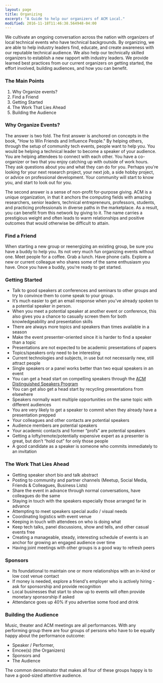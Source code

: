 ```yaml
---
layout: page
title: Organizing
excerpt: "A Guide to help our organizers of ACM Local."
modified: 2016-11-18T11:46:38.564948-04:00
---
```


We cultivate an ongoing conversation across the nation with organizers of local technical events who have technical backgrounds. By organizing, we are able to help industry leaders find, educate, and create awareness with our reputable technical audience.  We also help our technically skilled organizers to establish a new rapport with industry leaders. We provide learned best practices from our current organizers on getting started, the effort involved, building audiences, and how you can benefit.

### The Main Points

1. Why Organize events?
2. Find a Friend
3. Getting Started
4. The Work That Lies Ahead
5. Building the Audience

### Why Organize Events?

The answer is two fold.  The first answer is anchored on concepts in the book, "How to Win Friends and Influence People."  By helping others, through the setup of community tech events, people want to help you. You would be helping a technical leader to become a speaker of your audience.  You are helping attendees to connect with each other.  You have a co-organizer or two that you enjoy catching up with outside of work hours. They ask questions about you and what they can do for you.  Perhaps you're looking for your next research project, your next job, a side hobby project, or advice on professional development.  Your community will start to know you, and start to look out for you.

The second answer is a sense of non-profit for-purpose giving.  ACM is a unique organization, in that it anchors the computing fields with amazing researchers, senior leaders, technical entrepreneurs, professors, students, and practicing professionals in diverse paths in the marketplace.  As a result, you can benefit from this network by giving to it.  The name carries a prestigious weight and often leads to warm relationships and positive outcomes that would otherwise be difficult to attain.

### Find a Friend

When starting a new group or reenergizing an existing group, be sure you have a buddy to help you.  Its not very much fun organizing events without one.  Meet people for a coffee.  Grab a lunch.  Have phone calls. Explore a new or current colleague who shares some of the same enthusiasm you have.  Once you have a buddy, you're ready to get started.

### Getting Started

* Talk to good speakers at conferences and seminars to other groups and try to convince them to come speak to your group.
* It’s much easier to get an email response when you’ve already spoken to a potential speaker in person.
* When you meet a potential speaker at another event or conference, this also gives you a chance to casually screen them for both knowledgeability and presentation skills
* There are always more topics and speakers than times available in a season
* Make the event presenter-oriented since it is harder to find a speaker than a topic
* Presentations are not expected to be academic presentations of papers
* Topics/speakers only need to be interesting
* Current technologies and subjects, in use but not necessarily new, still attract people
* Single speakers or a panel works better than two equal speakers in an event
* You can get a head start on compelling speakers through the [ACM Distinguished Speakers Program](https://dsp.acm.org)
* You can get also get a head start by recycling presentations from elsewhere
* Speakers normally want multiple opportunities on the same topic with different audiences
* You are very likely to get a speaker to commit when they already have a presentation prepped
* Your colleagues and other contacts are potential speakers
* Audience members are potential speakers
* Your academic contacts and former “profs” are potential speakers
* Getting a lofty/remote/potentially expensive expert as a presenter is great, but don’t “hold out” for only those people
* A good candidate as a speaker is someone who commits immediately to an invitation

### The Work That Lies Ahead

* Getting speaker short bio and talk abstract
* Posting to community and partner channels (Meetup, Social Media, Friends & Colleagues, Business Lists)
* Share the event in advance through normal conversations, have colleagues do the same
* Staying in touch with the speakers especially those arranged far in advance
* Attempting to meet speakers special audio / visual needs
* Coordinating logistics with event venue
* Keeping in touch with attendees on who is doing what
* Keep tech talks, panel discussions, show and tells, and other casual events free
* Creating a manageable, steady, interesting schedule of events is an anchor for growing an engaged audience over time
* Having joint meetings with other groups is a good way to refresh peers

### Sponsors

* Its foundational to maintain one or more relationships with an in-kind or low cost venue contact
* If money is needed, explore a friend's employer who is actively hiring - ask for sponsorship and provide recognition
* Local businesses that start to show up to events will often provide monetary sponsorship if asked
* Attendance goes up 40% if you advertise some food and drink

### Building the Audience

Music, theater and ACM meetings are all performances.  With any performing group there are four groups of persons who have to be equally happy about the performance outcome:

* Speaker / Performer,
* Emcee(s) (the Organizers)
* Sponsors and
* The Audience

The common denominator that makes all four of these groups happy is to have a good-sized attentive audience.
